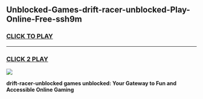 
## Unblocked-Games-drift-racer-unblocked-Play-Online-Free-ssh9m
<h3>
<a href="https://premium76.site?title=drift-racer-unblocked&ref=26A">CLICK TO PLAY</a></h3>
<hr>

<h3>
<a href="https://premium76.site?title=drift-racer-unblocked&ref=26A">CLICK 2 PLAY</a>
  
</h3>

<a href="https://premium76.site?title=drift-racer-unblocked&ref=26A"><img src="https://clearcache.store/games.png"></a>


**drift-racer-unblocked games unblocked: Your Gateway to Fun and Accessible Online Gaming**
